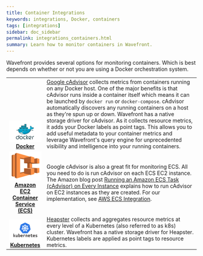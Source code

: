 ```yaml
---
title: Container Integrations
keywords: integrations, Docker, containers
tags: [integrations]
sidebar: doc_sidebar
permalink: integrations_containers.html
summary: Learn how to monitor containers in Wavefront.
---
```


Wavefront provides several options for monitoring containers. Which is best depends on whether or not you are using a Docker orchestration system.
 
<table class="layout">
<tbody>
<tr>
<td style="text-align: center;vertical-align: bottom; font-weight:bold"><a href="integrations.html#in-product-integrations"><img src="images/docker.png"/></a><br /><a href="integrations.html#in-product-integrations">Docker</a></td>
<td style="vertical-align:middle"><a href="https://github.com/google/cadvisor">Google cAdvisor</a> collects metrics from containers running on any Docker host. One of the major benefits is that cAdvisor runs inside a container itself which means it can be launched by <code>docker run</code> or <code>docker-compose</code>. cAdvisor automatically discovers any running containers on a host as they're spun up or down.
Wavefront has a native storage driver for cAdvisor. As it collects resource metrics, it adds your Docker labels as point tags. This allows you to add useful metadata to your container metrics and leverage Wavefront's query engine for unprecedented visibility and intelligence into your running containers.
</td>
</tr>
<tr>
<td style="text-align: center;vertical-align: bottom; font-weight:bold"><a href="integrations_aws_ecs.html"><img src="images/amazon_ecs.png"/></a><br /><a href="integrations_aws_ecs.html">Amazon EC2<br />Container Service (ECS)</a></td>
<td style="vertical-align:middle">Google cAdvisor is also a great fit for monitoring ECS. All you need to do is run cAdvisor on each ECS EC2 instance. The Amazon blog post <a href="https://aws.amazon.com/blogs/compute/running-an-amazon-ecs-task-on-every-instance/">Running an Amazon ECS Task (cAdvisor) on Every Instance</a>​ explains how to run cAdvisor on EC2 instances as they are created. For our implementation, see <a href="integrations_aws_ecs.html">AWS ECS Integration</a>.
</td>
</tr>
<tr>
<td style="text-align: center;vertical-align: bottom; font-weight:bold"><a href="integrations.html#in-product-integrations"><img src="images/kubernetes.png"/></a><br /><a href="integrations.html#in-product-integrations">Kubernetes</a></td>
<td style="vertical-align:middle"><a href="https://github.com/kubernetes/heapster">Heapster</a> collects and aggregates resource metrics at every level of a Kubernetes (also referred to as k8s) cluster. Wavefront has a native storage driver for Heapster.  Kubernetes labels are applied as point tags to resource metrics.
</td>
</tr>
</tbody>
</table>



